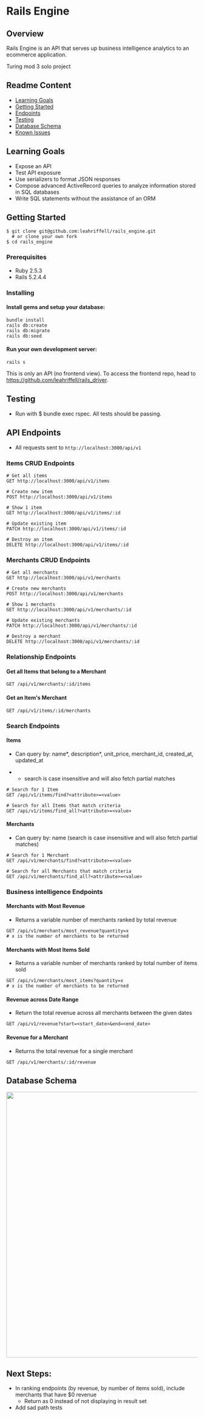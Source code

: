 # Rails Engine

## Overview
Rails Engine is an API that serves up business intelligence analytics to an ecommerce application.

Turing mod 3 solo project

## Readme Content
- [Learning Goals](#learning-goals)
- [Getting Started](#getting-started)
- [Endpoints](#endpoints)
- [Testing](#testing)
- [Database Schema](#database-schema)
- [Known Issues](#known-issues)
<!-- - [Next Steps](#next-steps) -->

## Learning Goals
- Expose an API
- Test API exposure
- Use serializers to format JSON responses
- Compose advanced ActiveRecord queries to analyze information stored in SQL databases
- Write SQL statements without the assistance of an ORM

## Getting Started
```
$ git clone git@github.com:leahriffell/rails_engine.git 
  # or clone your own fork
$ cd rails_engine
```

### Prerequisites
- Ruby 2.5.3
- Rails 5.2.4.4

### Installing
#### Install gems and setup your database:
```
bundle install
rails db:create
rails db:migrate
rails db:seed
```
#### Run your own development server:
```
rails s
```
This is only an API (no frontend view). To access the frontend repo, head to https://github.com/leahriffell/rails_driver.

## Testing
- Run with $ bundle exec rspec. All tests should be passing.

## API Endpoints
- All requests sent to `http://localhost:3000/api/v1`

### Items CRUD Endpoints
```
# Get all items
GET http://localhost:3000/api/v1/items

# Create new item
POST http://localhost:3000/api/v1/items

# Show 1 item
GET http://localhost:3000/api/v1/items/:id

# Update existing item
PATCH http://localhost:3000/api/v1/items/:id

# Destroy an item
DELETE http://localhost:3000/api/v1/items/:id
```

### Merchants CRUD Endpoints
```
# Get all merchants
GET http://localhost:3000/api/v1/merchants

# Create new merchants
POST http://localhost:3000/api/v1/merchants

# Show 1 merchants
GET http://localhost:3000/api/v1/merchants/:id

# Update existing merchants
PATCH http://localhost:3000/api/v1/merchants/:id

# Destroy a merchant
DELETE http://localhost:3000/api/v1/merchants/:id
```

### Relationship Endpoints
#### Get all Items that belong to a Merchant
```
GET /api/v1/merchants/:id/items
```

#### Get an Item's Merchant
```
GET /api/v1/items/:id/merchants
```

### Search Endpoints
#### Items
- Can query by: name*, description*, unit_price, merchant_id, created_at, updated_at

- * search is case insensitive and will also fetch partial matches

```
# Search for 1 Item
GET /api/v1/items/find?<attribute>=<value>

# Search for all Items that match criteria
GET /api/v1/items/find_all?<attribute>=<value>
```

#### Merchants
- Can query by: name (search is case insensitive and will also fetch partial matches)
```
# Search for 1 Merchant
GET /api/v1/merchants/find?<attribute>=<value>

# Search for all Merchants that match criteria
GET /api/v1/merchants/find_all?<attribute>=<value>
```

### Business intelligence Endpoints
#### Merchants with Most Revenue
- Returns a variable number of merchants ranked by total revenue
```
GET /api/v1/merchants/most_revenue?quantity=x
# x is the number of merchants to be returned
```

#### Merchants with Most Items Sold
- Returns a variable number of merchants ranked by total number of items sold
```
GET /api/v1/merchants/most_items?quantity=x
# x is the number of merchants to be returned
```

#### Revenue across Date Range
- Return the total revenue across all merchants between the given dates
```
GET /api/v1/revenue?start=<start_date>&end=<end_date>
```

#### Revenue for a Merchant
- Returns the total revenue for a single merchant
```
GET /api/v1/merchants/:id/revenue
```

## Database Schema
<img src="https://user-images.githubusercontent.com/34531014/96935920-550ab080-1482-11eb-8abe-5323ebe0e408.png" width="700">

## Next Steps:
- In ranking endpoints (by revenue, by number of items sold), include merchants that have $0 revenue
  - Return as 0 instead of not displaying in result set
- Add sad path tests
